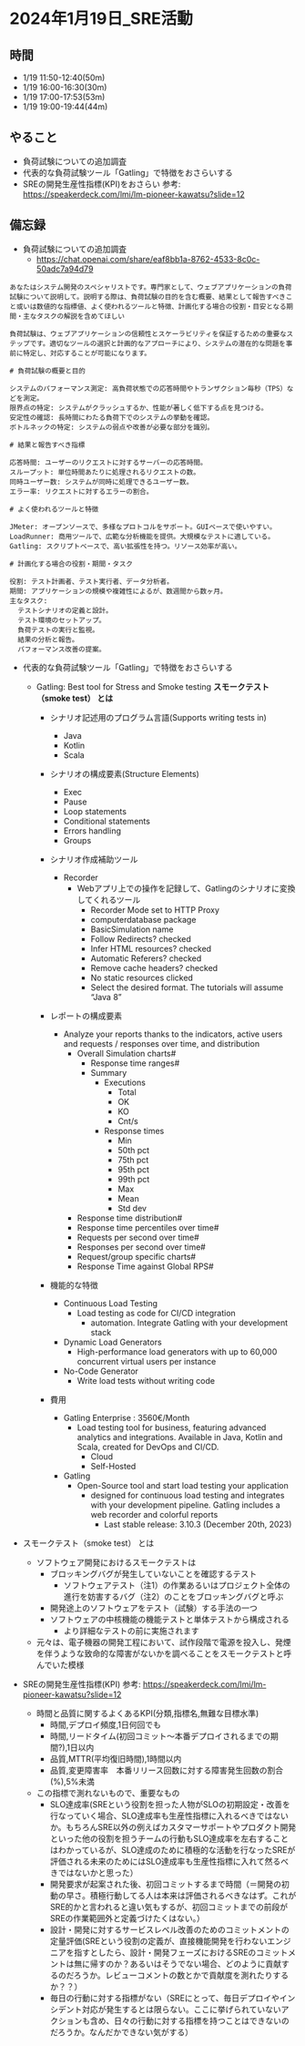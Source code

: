 # 2024年1月19日_SRE活動

## 時間

- 1/19 11:50-12:40(50m)
- 1/19 16:00-16:30(30m)
- 1/19 17:00-17:53(53m)
- 1/19 19:00-19:44(44m)

## やること

- 負荷試験についての追加調査
- 代表的な負荷試験ツール「Gatling」で特徴をおさらいする
- SREの開発生産性指標(KPI)をおさらい 参考: https://speakerdeck.com/lmi/lm-pioneer-kawatsu?slide=12

## 備忘録

- 負荷試験についての追加調査　　
  - https://chat.openai.com/share/eaf8bb1a-8762-4533-8c0c-50adc7a94d79

```
あなたはシステム開発のスペシャリストです。専門家として、ウェブアプリケーションの負荷試験について説明して。説明する際は、負荷試験の目的を含む概要、結果として報告すべきこと或いは数値的な指標値、よく使われるツールと特徴、計画化する場合の役割・目安となる期間・主なタスクの解説を含めてほしい
```

```
負荷試験は、ウェブアプリケーションの信頼性とスケーラビリティを保証するための重要なステップです。適切なツールの選択と計画的なアプローチにより、システムの潜在的な問題を事前に特定し、対応することが可能になります。

# 負荷試験の概要と目的

システムのパフォーマンス測定: 高負荷状態での応答時間やトランザクション毎秒（TPS）などを測定。
限界点の特定: システムがクラッシュするか、性能が著しく低下する点を見つける。
安定性の確認: 長時間にわたる負荷下でのシステムの挙動を確認。
ボトルネックの特定: システムの弱点や改善が必要な部分を識別。

# 結果と報告すべき指標

応答時間: ユーザーのリクエストに対するサーバーの応答時間。
スループット: 単位時間あたりに処理されるリクエストの数。
同時ユーザー数: システムが同時に処理できるユーザー数。
エラー率: リクエストに対するエラーの割合。

# よく使われるツールと特徴

JMeter: オープンソースで、多様なプロトコルをサポート。GUIベースで使いやすい。
LoadRunner: 商用ツールで、広範な分析機能を提供。大規模なテストに適している。
Gatling: スクリプトベースで、高い拡張性を持つ。リソース効率が高い。

# 計画化する場合の役割・期間・タスク

役割: テスト計画者、テスト実行者、データ分析者。
期間: アプリケーションの規模や複雑性によるが、数週間から数ヶ月。
主なタスク:
  テストシナリオの定義と設計。
  テスト環境のセットアップ。
  負荷テストの実行と監視。
  結果の分析と報告。
  パフォーマンス改善の提案。

```

- 代表的な負荷試験ツール「Gatling」で特徴をおさらいする
  - Gatling: Best tool for Stress and Smoke testing **スモークテスト（smoke test） とは**
    - シナリオ記述用のプログラム言語(Supports writing tests in)
        - Java
        - Kotlin
        - Scala
    - シナリオの構成要素(Structure Elements)
        - Exec
        - Pause
        - Loop statements
        - Conditional statements
        - Errors handling
        - Groups
    - シナリオ作成補助ツール
      - Recorder
        - Webアプリ上での操作を記録して、Gatlingのシナリオに変換してくれるツール
          - Recorder Mode set to HTTP Proxy
          - computerdatabase package
          - BasicSimulation name
          - Follow Redirects? checked
          - Infer HTML resources? checked
          - Automatic Referers? checked
          - Remove cache headers? checked
          - No static resources clicked
          - Select the desired format. The tutorials will assume “Java 8”
    - レポートの構成要素
      - Analyze your reports thanks to the indicators, active users and requests / responses over time, and distribution
        - Overall Simulation charts#
          - Response time ranges#
          - Summary
            - Executions
                - Total
                - OK
                - KO
                - Cnt/s
            - Response times
                - Min
                - 50th pct
                - 75th pct
                - 95th pct
                - 99th pct
                - Max
                - Mean
                - Std dev
        - Response time distribution#
        - Response time percentiles over time#
        - Requests per second over time#
        - Responses per second over time#
        - Request/group specific charts#
        - Response Time against Global RPS#

    - 機能的な特徴
        - Continuous Load Testing
            - Load testing as code for CI/CD integration
                - automation. Integrate Gatling with your development stack
        - Dynamic Load Generators
            - High-performance load generators with up to 60,000 concurrent virtual users per instance
        - No-Code Generator
            - Write load tests without writing code
    - 費用
      - Gatling Enterprise : 3560€/Month
        - Load testing tool for business, featuring advanced analytics and integrations. Available in Java, Kotlin and Scala, created for DevOps and CI/CD.
          - Cloud
          - Self-Hosted
      - Gatling
        - Open-Source tool and start load testing your application
          - designed for continuous load testing and integrates with your development pipeline. Gatling includes a web recorder and colorful reports
            - Last stable release: 3.10.3 (December 20th, 2023)

- スモークテスト（smoke test） とは
  - ソフトウェア開発におけるスモークテストは
    - ブロッキングバグが発生していないことを確認するテスト
      - ソフトウェアテスト（注1）の作業あるいはプロジェクト全体の進行を妨害するバグ（注2）のことをブロッキングバグと呼ぶ
    - 開発途上のソフトウェアをテスト（試験）する手法の一つ
    - ソフトウェアの中核機能の機能テストと単体テストから構成される
      - より詳細なテストの前に実施されます
  - 元々は、電子機器の開発工程において、試作段階で電源を投入し、発煙を伴うような致命的な障害がないかを調べることをスモークテストと呼んでいた模様

- SREの開発生産性指標(KPI) 参考: https://speakerdeck.com/lmi/lm-pioneer-kawatsu?slide=12
  - 時間と品質に関するよくあるKPI(分類,指標名,無難な目標水準)
    - 時間,デプロイ頻度,1日何回でも
    - 時間,リードタイム(初回コミット～本番デプロイされるまでの期間?),1日以内
    - 品質,MTTR(平均復旧時間),1時間以内
    - 品質,変更障害率　本番リリース回数に対する障害発生回数の割合(%),5%未満
  - この指標で測れないもので、重要なもの
    - SLO達成率(SREという役割を担った人物がSLOの初期設定・改善を行なっていく場合、SLO達成率も生産性指標に入れるべきではないか。もちろんSRE以外の例えばカスタマーサポートやプロダクト開発といった他の役割を担うチームの行動もSLO達成率を左右することはわかっているが、SLO達成のために積極的な活動を行なったSREが評価される未来のためにはSLO達成率も生産性指標に入れて然るべきではないかと思った）
    - 開発要求が起案された後、初回コミットするまで時間（＝開発の初動の早さ。積極行動してる人は本来は評価されるべきなはず。これがSRE的かと言われると違い気もするが、初回コミットまでの前段がSREの作業範囲外と定義づけたくはない。）
    - 設計・開発に対するサービスレベル改善のためのコミットメントの定量評価(SREという役割の定義が、直接機能開発を行わないエンジニアを指すとしたら、設計・開発フェーズにおけるSREのコミットメントは無に帰すのか？あるいはそうでない場合、どのように貢献するのだろうか。レビューコメントの数とかで貢献度を測れたりするか？？）
    - 毎日の行動に対する指標がない（SREにとって、毎日デプロイやインシデント対応が発生するとは限らない。ここに挙げられていないアクションも含め、日々の行動に対する指標を持つことはできないのだろうか。なんだかできない気がする）
